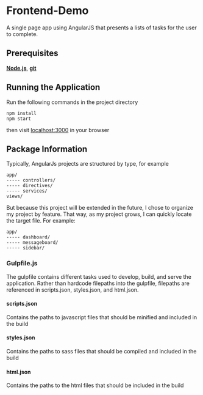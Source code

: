 # Frontend-Demo
A single page app using AngularJS that presents a lists of tasks for the user to complete.

## Prerequisites
**[Node.js](https://nodejs.org/en/download/)**, **[git](https://git-scm.com/downloads)**

## Running the Application

Run the following commands in the project directory
```
npm install
npm start
```

then visit [localhost:3000](http://localhost:3000) in your browser

## Package Information
Typically, AngularJs projects are structured by type, for example
```
app/
----- controllers/
----- directives/
----- services/
views/
```

But because this project will be extended in the future, I chose to organize my project by feature. 
That way, as my project grows, I can quickly locate the target file. For example:
```
app/
----- dashboard/
----- messageboard/
----- sidebar/
```

### Gulpfile.js

The gulpfile contains different tasks used to develop, build, and serve the application. 
Rather than hardcode filepaths into the gulpfile, filepaths are referenced in scripts.json, 
styles.json, and html.json.

#### scripts.json
Contains the paths to javascript files that should be minified and included in the build

#### styles.json
Contains the paths to sass files that should be compiled and included in the build

#### html.json
Contains the paths to the html files that should be included in the build
